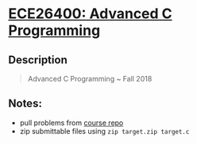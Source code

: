 # [ECE26400: Advanced C Programming](https://github.com/astpierre/ECE264)
## Description
> Advanced C Programming ~ Fall 2018

## Notes:
* pull problems from [course repo](https://github.com/PurdueECE264/2018FallProblems) 
* zip submittable files using ```zip target.zip target.c```
